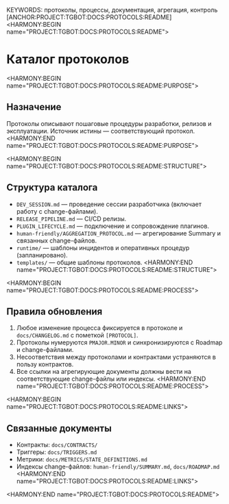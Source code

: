 KEYWORDS: протоколы, процессы, документация, агрегация, контроль
[ANCHOR:PROJECT:TGBOT:DOCS:PROTOCOLS:README]
<HARMONY:BEGIN name="PROJECT:TGBOT:DOCS:PROTOCOLS:README">
# Каталог протоколов

<HARMONY:BEGIN name="PROJECT:TGBOT:DOCS:PROTOCOLS:README:PURPOSE">
## Назначение
Протоколы описывают пошаговые процедуры разработки, релизов и эксплуатации. Источник истины — соответствующий протокол.
<HARMONY:END name="PROJECT:TGBOT:DOCS:PROTOCOLS:README:PURPOSE">

<HARMONY:BEGIN name="PROJECT:TGBOT:DOCS:PROTOCOLS:README:STRUCTURE">
## Структура каталога
- `DEV_SESSION.md` — проведение сессии разработчика (включает работу с change-файлами).
- `RELEASE_PIPELINE.md` — CI/CD релизы.
- `PLUGIN_LIFECYCLE.md` — подключение и сопровождение плагинов.
- `human-friendly/AGGREGATION_PROTOCOL.md` — агрегирование Summary и связанных change-файлов.
- `runtime/` — шаблоны инцидентов и оперативных процедур (запланировано).
- `templates/` — общие шаблоны протоколов.
<HARMONY:END name="PROJECT:TGBOT:DOCS:PROTOCOLS:README:STRUCTURE">

<HARMONY:BEGIN name="PROJECT:TGBOT:DOCS:PROTOCOLS:README:PROCESS">
## Правила обновления
1. Любое изменение процесса фиксируется в протоколе и `docs/CHANGELOG.md` с пометкой `[PROTOCOL]`.
2. Протоколы нумеруются `PMAJOR.MINOR` и синхронизируются с Roadmap и change-файлами.
3. Несоответствия между протоколами и контрактами устраняются в пользу контрактов.
4. Все ссылки на агрегирующие документы должны вести на соответствующие change-файлы или индексы.
<HARMONY:END name="PROJECT:TGBOT:DOCS:PROTOCOLS:README:PROCESS">

<HARMONY:BEGIN name="PROJECT:TGBOT:DOCS:PROTOCOLS:README:LINKS">
## Связанные документы
- Контракты: `docs/CONTRACTS/`
- Триггеры: `docs/TRIGGERS.md`
- Метрики: `docs/METRICS/STATE_DEFINITIONS.md`
- Индексы change-файлов: `human-friendly/SUMMARY.md`, `docs/ROADMAP.md`
<HARMONY:END name="PROJECT:TGBOT:DOCS:PROTOCOLS:README:LINKS">

<HARMONY:END name="PROJECT:TGBOT:DOCS:PROTOCOLS:README">
